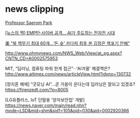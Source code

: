 # news clipping

[Professor Saerom Park](
https://blog.naver.com/wisetter/222054002989)

[[뉴스의 맥] EMP탄·사이버 공격… AI가 주도하는 전자전 시대](
https://www.hankyung.com/opinion/article/2017090567411)

[美 “북 핵무기 최대 60개…‘돈 슛’ 카다피 최후 본 김정은 핵포기 안해”](https://news.naver.com/main/ranking/read.nhn?mid=etc&sid1=111&rankingType=popular_day&oid=081&aid=0003116486&date=20200818&type=1&rankingSeq=8&rankingSectionId=100)


http://www.ohmynews.com/NWS_Web/View/at_pg.aspx?CNTN_CD=A0002575953

MIT, “딥러닝, 컴퓨팅 파워 한계 접근”···‘AI겨울’ 해결책은?
http://www.aitimes.com/news/articleView.html?idxno=130732

[정지훈 해제] “굿모닝 AI”…곧 가을이 온다는데 딥러닝은 잘되고 있겠죠?
https://firenzedt.com/?p=8005

[LG유플러스, IoT 단말용 '양자보안칩' 개발]
https://news.naver.com/main/read.nhn?mode=LSD&mid=shm&sid1=105&oid=030&aid=0002920366
